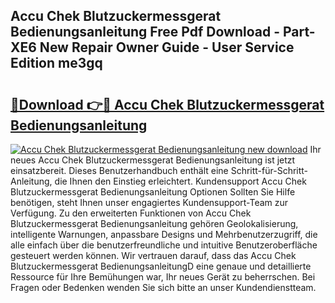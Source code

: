 ## Accu Chek Blutzuckermessgerat Bedienungsanleitung Free Pdf Download - Part-XE6 New Repair Owner Guide - User Service Edition me3gq

# <h2><a href="http://df1u5nq.blite.top/?on=Accu+Chek+Blutzuckermessgerat+Bedienungsanleitung">🔗Download 👉🔴 Accu Chek Blutzuckermessgerat Bedienungsanleitung</a></h2>

[![Accu Chek Blutzuckermessgerat Bedienungsanleitung new download](https://i.imgur.com/lujVjoI.png)](http://df1u5nq.blite.top/?on=Accu+Chek+Blutzuckermessgerat+Bedienungsanleitung)
Ihr neues Accu Chek Blutzuckermessgerat Bedienungsanleitung ist jetzt einsatzbereit. Dieses Benutzerhandbuch enthält eine Schritt-für-Schritt-Anleitung, die Ihnen den Einstieg erleichtert. Kundensupport Accu Chek Blutzuckermessgerat Bedienungsanleitung Optionen Sollten Sie Hilfe benötigen, steht Ihnen unser engagiertes Kundensupport-Team zur Verfügung. Zu den erweiterten Funktionen von Accu Chek Blutzuckermessgerat Bedienungsanleitung gehören Geolokalisierung, intelligente Warnungen, anpassbare Designs und Mehrbenutzerzugriff, die alle einfach über die benutzerfreundliche und intuitive Benutzeroberfläche gesteuert werden können. Wir vertrauen darauf, dass das Accu Chek Blutzuckermessgerat BedienungsanleitungD eine genaue und detaillierte Ressource für Ihre Bemühungen war, Ihr neues Gerät zu beherrschen. Bei Fragen oder Bedenken wenden Sie sich bitte an unser Kundendienstteam.
